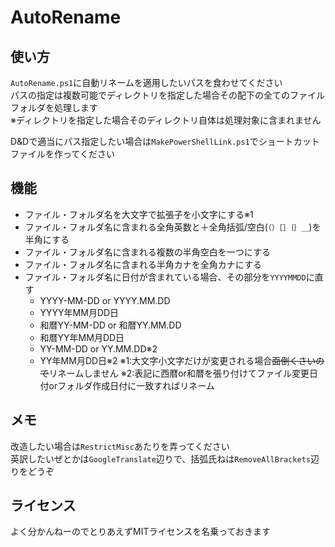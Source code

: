 # AutoRename

## 使い方

``AutoRename.ps1``に自動リネームを適用したいパスを食わせてください<br>
パスの指定は複数可能でディレクトリを指定した場合その配下の全てのファイルフォルダを処理します<br>
※ディレクトリを指定した場合そのディレクトリ自体は処理対象に含まれません

D&Dで適当にパス指定したい場合は``MakePowerShellLink.ps1``でショートカットファイルを作ってください

## 機能

* ファイル・フォルダ名を大文字で拡張子を小文字にする※1
* ファイル・フォルダ名に含まれる全角英数と＋全角括弧/空白(``（）［］｛｝＿``)を半角にする
* ファイル・フォルダ名に含まれる複数の半角空白を一つにする
* ファイル・フォルダ名に含まれる半角カナを全角カナにする
* ファイル・フォルダ名に日付が含まれている場合、その部分を``YYYYMMDD``に直す
  * YYYY-MM-DD or YYYY.MM.DD
  * YYYY年MM月DD日
  * 和暦YY-MM-DD or 和暦YY.MM.DD 
  * 和暦YY年MM月DD日
  * YY-MM-DD or YY.MM.DD※2
  * YY年MM月DD日※2
※1:大文字小文字だけが変更される場合~~面倒くさいので~~リネームしません
※2:表記に西暦or和暦を張り付けてファイル変更日付orフォルダ作成日付に一致すればリネーム

## メモ

改造したい場合は``RestrictMisc``あたりを弄ってください<br>
英訳したいぜとかは``GoogleTranslate``辺りで、括弧氏ねは``RemoveAllBrackets``辺りをどうぞ<br>

## ライセンス

よく分かんねーのでとりあえずMITライセンスを名乗っておきます